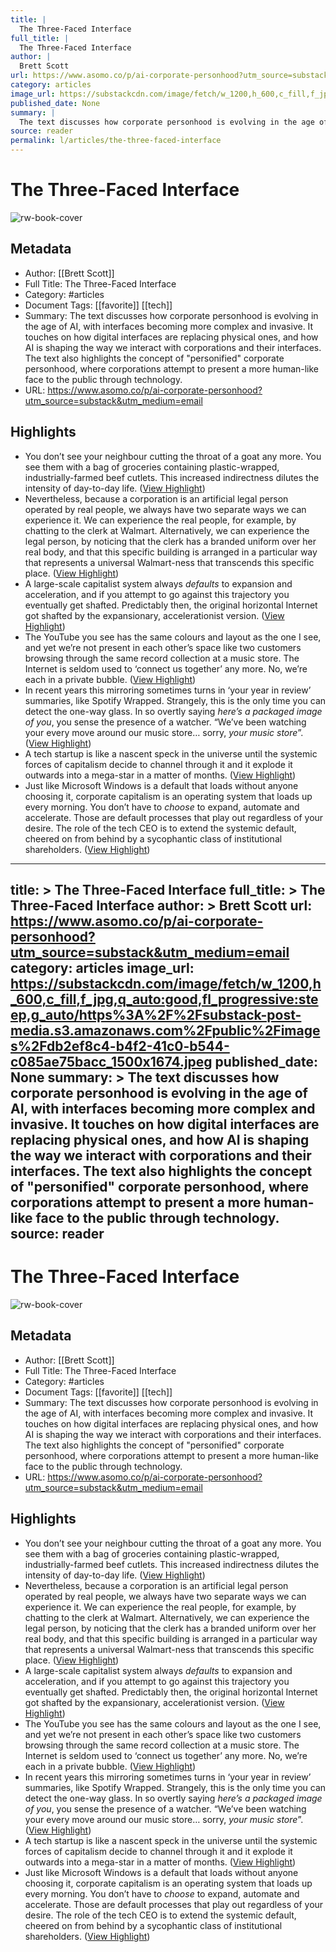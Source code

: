 ```yaml
---
title: |
  The Three-Faced Interface
full_title: |
  The Three-Faced Interface
author: |
  Brett Scott
url: https://www.asomo.co/p/ai-corporate-personhood?utm_source=substack&utm_medium=email
category: articles
image_url: https://substackcdn.com/image/fetch/w_1200,h_600,c_fill,f_jpg,q_auto:good,fl_progressive:steep,g_auto/https%3A%2F%2Fsubstack-post-media.s3.amazonaws.com%2Fpublic%2Fimages%2Fdb2ef8c4-b4f2-41c0-b544-c085ae75bacc_1500x1674.jpeg
published_date: None
summary: |
  The text discusses how corporate personhood is evolving in the age of AI, with interfaces becoming more complex and invasive. It touches on how digital interfaces are replacing physical ones, and how AI is shaping the way we interact with corporations and their interfaces. The text also highlights the concept of "personified" corporate personhood, where corporations attempt to present a more human-like face to the public through technology.
source: reader
permalink: l/articles/the-three-faced-interface
---
```

# The Three-Faced Interface

![rw-book-cover](https://substackcdn.com/image/fetch/w_1200,h_600,c_fill,f_jpg,q_auto:good,fl_progressive:steep,g_auto/https%3A%2F%2Fsubstack-post-media.s3.amazonaws.com%2Fpublic%2Fimages%2Fdb2ef8c4-b4f2-41c0-b544-c085ae75bacc_1500x1674.jpeg)

## Metadata
- Author: [[Brett Scott]]
- Full Title: The Three-Faced Interface
- Category: #articles
- Document Tags: [[favorite]] [[tech]] 
- Summary: The text discusses how corporate personhood is evolving in the age of AI, with interfaces becoming more complex and invasive. It touches on how digital interfaces are replacing physical ones, and how AI is shaping the way we interact with corporations and their interfaces. The text also highlights the concept of "personified" corporate personhood, where corporations attempt to present a more human-like face to the public through technology.
- URL: https://www.asomo.co/p/ai-corporate-personhood?utm_source=substack&utm_medium=email

## Highlights
- You don’t see your neighbour cutting the throat of a goat any more. You see them with a bag of groceries containing plastic-wrapped, industrially-farmed beef cutlets. This increased indirectness dilutes the intensity of day-to-day life. ([View Highlight](https://read.readwise.io/read/01j0g2hk0krd8zep7jx6bjz2cq))
- Nevertheless, because a corporation is an artificial legal person operated by real people, we always have two separate ways we can experience it. We can experience the real people, for example, by chatting to the clerk at Walmart. Alternatively, we can experience the legal person, by noticing that the clerk has a branded uniform over her real body, and that this specific building is arranged in a particular way that represents a universal Walmart-ness that transcends this specific place. ([View Highlight](https://read.readwise.io/read/01j0g2p0qwq77atz3zhja8jbgt))
- A large-scale capitalist system always *defaults* to expansion and acceleration, and if you attempt to go against this trajectory you eventually get shafted. Predictably then, the original horizontal Internet got shafted by the expansionary, accelerationist version. ([View Highlight](https://read.readwise.io/read/01j0g2v86ahgtbc9ddn78v8x6e))
- The YouTube you see has the same colours and layout as the one I see, and yet we’re not present in each other’s space like two customers browsing through the same record collection at a music store. The Internet is seldom used to ‘connect us together’ any more. No, we’re each in a private bubble. ([View Highlight](https://read.readwise.io/read/01j0g2zs73t8wv07tc9g5b16nw))
- In recent years this mirroring sometimes turns in ‘your year in review’ summaries, like Spotify Wrapped. Strangely, this is the only time you can detect the one-way glass. In so overtly saying *here’s a packaged image of you*, you sense the presence of a watcher. “We’ve been watching your every move around our music store… sorry, *your music store*”. ([View Highlight](https://read.readwise.io/read/01j0g30yy8gr6130pwfk584s4y))
- A tech startup is like a nascent speck in the universe until the systemic forces of capitalism decide to channel through it and it explode it outwards into a mega-star in a matter of months. ([View Highlight](https://read.readwise.io/read/01j0g3p3tknjcda1b3w2twhgn3))
- Just like Microsoft Windows is a default that loads without anyone choosing it, corporate capitalism is an operating system that loads up every morning. You don’t have to *choose* to expand, automate and accelerate. Those are default processes that play out regardless of your desire. The role of the tech CEO is to extend the systemic default, cheered on from behind by a sycophantic class of institutional shareholders. ([View Highlight](https://read.readwise.io/read/01j0g44jnmkpt3p5ybq8t28cp2))


---
title: >
  The Three-Faced Interface
full_title: >
  The Three-Faced Interface
author: >
  Brett Scott
url: https://www.asomo.co/p/ai-corporate-personhood?utm_source=substack&utm_medium=email
category: articles
image_url: https://substackcdn.com/image/fetch/w_1200,h_600,c_fill,f_jpg,q_auto:good,fl_progressive:steep,g_auto/https%3A%2F%2Fsubstack-post-media.s3.amazonaws.com%2Fpublic%2Fimages%2Fdb2ef8c4-b4f2-41c0-b544-c085ae75bacc_1500x1674.jpeg
published_date: None
summary: >
  The text discusses how corporate personhood is evolving in the age of AI, with interfaces becoming more complex and invasive. It touches on how digital interfaces are replacing physical ones, and how AI is shaping the way we interact with corporations and their interfaces. The text also highlights the concept of "personified" corporate personhood, where corporations attempt to present a more human-like face to the public through technology.
source: reader
---
# The Three-Faced Interface

![rw-book-cover](https://substackcdn.com/image/fetch/w_1200,h_600,c_fill,f_jpg,q_auto:good,fl_progressive:steep,g_auto/https%3A%2F%2Fsubstack-post-media.s3.amazonaws.com%2Fpublic%2Fimages%2Fdb2ef8c4-b4f2-41c0-b544-c085ae75bacc_1500x1674.jpeg)

## Metadata
- Author: [[Brett Scott]]
- Full Title: The Three-Faced Interface
- Category: #articles
- Document Tags: [[favorite]] [[tech]] 
- Summary: The text discusses how corporate personhood is evolving in the age of AI, with interfaces becoming more complex and invasive. It touches on how digital interfaces are replacing physical ones, and how AI is shaping the way we interact with corporations and their interfaces. The text also highlights the concept of "personified" corporate personhood, where corporations attempt to present a more human-like face to the public through technology.
- URL: https://www.asomo.co/p/ai-corporate-personhood?utm_source=substack&utm_medium=email

## Highlights
- You don’t see your neighbour cutting the throat of a goat any more. You see them with a bag of groceries containing plastic-wrapped, industrially-farmed beef cutlets. This increased indirectness dilutes the intensity of day-to-day life. ([View Highlight](https://read.readwise.io/read/01j0g2hk0krd8zep7jx6bjz2cq))
- Nevertheless, because a corporation is an artificial legal person operated by real people, we always have two separate ways we can experience it. We can experience the real people, for example, by chatting to the clerk at Walmart. Alternatively, we can experience the legal person, by noticing that the clerk has a branded uniform over her real body, and that this specific building is arranged in a particular way that represents a universal Walmart-ness that transcends this specific place. ([View Highlight](https://read.readwise.io/read/01j0g2p0qwq77atz3zhja8jbgt))
- A large-scale capitalist system always *defaults* to expansion and acceleration, and if you attempt to go against this trajectory you eventually get shafted. Predictably then, the original horizontal Internet got shafted by the expansionary, accelerationist version. ([View Highlight](https://read.readwise.io/read/01j0g2v86ahgtbc9ddn78v8x6e))
- The YouTube you see has the same colours and layout as the one I see, and yet we’re not present in each other’s space like two customers browsing through the same record collection at a music store. The Internet is seldom used to ‘connect us together’ any more. No, we’re each in a private bubble. ([View Highlight](https://read.readwise.io/read/01j0g2zs73t8wv07tc9g5b16nw))
- In recent years this mirroring sometimes turns in ‘your year in review’ summaries, like Spotify Wrapped. Strangely, this is the only time you can detect the one-way glass. In so overtly saying *here’s a packaged image of you*, you sense the presence of a watcher. “We’ve been watching your every move around our music store… sorry, *your music store*”. ([View Highlight](https://read.readwise.io/read/01j0g30yy8gr6130pwfk584s4y))
- A tech startup is like a nascent speck in the universe until the systemic forces of capitalism decide to channel through it and it explode it outwards into a mega-star in a matter of months. ([View Highlight](https://read.readwise.io/read/01j0g3p3tknjcda1b3w2twhgn3))
- Just like Microsoft Windows is a default that loads without anyone choosing it, corporate capitalism is an operating system that loads up every morning. You don’t have to *choose* to expand, automate and accelerate. Those are default processes that play out regardless of your desire. The role of the tech CEO is to extend the systemic default, cheered on from behind by a sycophantic class of institutional shareholders. ([View Highlight](https://read.readwise.io/read/01j0g44jnmkpt3p5ybq8t28cp2))



